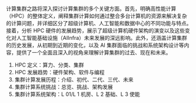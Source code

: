 计算集群之路将深入探讨计算集群的多个关键方面。首先，明确高性能计算（HPC）的整体定义，阐释集群计算如何通过整合多台计算机的资源来解决复杂的计算问题，并详细区分了超级计算机、人工智能和数据中心的不同功能与特点。接着，分析 HPC 硬件的发展趋势，展示了超级计算机硬件架构的演变以及这些变化对人工智能基础设施（AIInfra）未来发展的深远影响。此外，还涵盖计算集群的历史发展，从初期到近期的变化，以及 AI 集群面临的挑战和系统架构设计等内容，提供了一个全面且深入的视角来理解计算集群的过去、现在和未来。


1. HPC 定义：算力、分类、集群
2. HPC 发展趋势：硬件架构、软件与编程
3. 集群计算发展历程：介绍、初代、二代、三代、未来
4. 集群计算系统挑战：总览、挑战、架构发展
5. 集群计算系统架构：L 01/L 1 机房、L 2 基础、L 3 使能